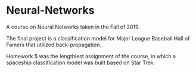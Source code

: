 # Neural-Networks

A course on Neural Networks taken in the Fall of 2019. 

The final project is a classification model for Major League Baseball Hall of Famers that utilized back-propagation. 

Homework 5 was the lengthiest assignment of the course, in which a spaceship classification model was built based on Star Trek. 
